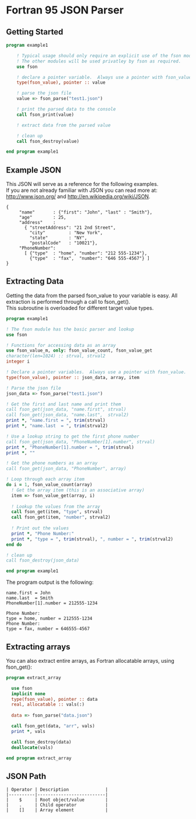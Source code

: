 Fortran 95 JSON Parser
======================

Getting Started
---------------
```fortran
program example1

    ! Typical usage should only require an explicit use of the fson module.
    ! The other modules will be used privatley by fson as required.  
    use fson

    ! declare a pointer variable.  Always use a pointer with fson_value.
    type(fson_value), pointer :: value

    ! parse the json file
    value => fson_parse("test1.json")

    ! print the parsed data to the console
    call fson_print(value)    

    ! extract data from the parsed value        

    ! clean up
    call fson_destroy(value)

end program example1
```

Example JSON
------------
This JSON will serve as a reference for the following examples.  
If you are not already familiar with JSON you can read more at:
<http://www.json.org/> and <http://en.wikipedia.org/wiki/JSON>.
```
{
     "name"       : {"first": "John", "last" : "Smith"},
     "age"        : 25,
     "address"    :
       { "streetAddress": "21 2nd Street",
         "city"         : "New York",
         "state"        : "NY",
         "postalCode"   : "10021"},
     "PhoneNumber":
       [ {"type"  : "home", "number": "212 555-1234"},
         {"type"  : "fax",  "number": "646 555-4567"} ]
}
```

Extracting Data
---------------
Getting the data from the parsed fson_value to your variable is easy.  All extraction is performed through a call to fson_get().  
This subroutine is overloaded for different target value types.

```fortran
program example1

! The fson mudule has the basic parser and lookup 
use fson

! Functions for accessing data as an array
use fson_value_m, only: fson_value_count, fson_value_get
character(len=1024) :: strval, strval2
integer i

! Declare a pointer variables.  Always use a pointer with fson_value.
type(fson_value), pointer :: json_data, array, item

! Parse the json file
json_data => fson_parse("test1.json")

! Get the first and last name and print them
call fson_get(json_data, "name.first", strval)
call fson_get(json_data, "name.last",  strval2)
print *, "name.first = ", trim(strval)
print *, "name.last  = ", trim(strval2)

! Use a lookup string to get the first phone number
call fson_get(json_data, "PhoneNumber[1].number", strval)     
print *, "PhoneNumber[1].number = ", trim(strval)
print *, ""

! Get the phone numbers as an array
call fson_get(json_data, "PhoneNumber", array)

! Loop through each array item
do i = 1, fson_value_count(array)
  ! Get the array item (this is an associative array)
  item => fson_value_get(array, i)
  
  ! Lookup the values from the array
  call fson_get(item, "type", strval)
  call fson_get(item, "number", strval2)
  
  ! Print out the values
  print *, "Phone Number:"
  print *, "type = ", trim(strval), ", number = ", trim(strval2)
end do

! clean up
call fson_destroy(json_data)

end program example1
```
    
The program output is the following:

```
name.first = John
name.last  = Smith
PhoneNumber[1].number = 212555-1234

Phone Number:
type = home, number = 212555-1234
Phone Number:
type = fax, number = 646555-4567
```

Extracting arrays
-----------------
You can also extract entire arrays, as Fortran allocatable arrays, using fson_get():

```fortran
program extract_array

  use fson
  implicit none
  type(fson_value), pointer :: data
  real, allocatable :: vals(:)
    
  data => fson_parse("data.json")

  call fson_get(data, "arr", vals)
  print *, vals

  call fson_destroy(data)
  deallocate(vals)

end program extract_array
```

JSON Path
---------

```
| Operator | Description              | 
|----------|--------------------------|
|    $     | Root object/value        | 
|    .     | Child operator           |
|    []    | Array element            |
```
